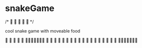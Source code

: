 # snakeGame
/* 🐍 🐍 🐍 🐍 🐍 */

cool snake game with moveable food

🍇 🍇 🍇 🍇 🍇 
             🍓🍓🍓🍓🍓🍓🍓
          🍞 🍞 
          🍞 
          🍞   🍞 🍞 🍞 🍞 🍞 🍞 
          🍞 🍞 🍞           🍞 
                          🍞 🍞 
                          🍗
                          🍗
                🍗🍗🍗🍗🍗🍗🍗
